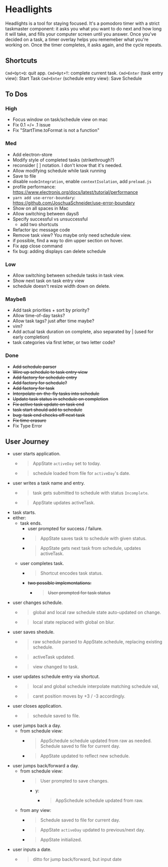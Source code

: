 # Headlights

Headlights is a tool for staying focused. It's a pomodoro timer with a strict taskmaster component: it asks you what you want to do next and how long it will take, and fills your computer screen until you answer. Once you've decided on a task, a timer overlay helps you rememeber what you're working on. Once the timer completes, it asks again, and the cycle repeats.

## Shortcuts

`Cmd+Opt+Q`: quit app.
`Cmd+Opt+T`: complete current task.
`Cmd+Enter` (task entry view): Start Task
`Cmd+Enter` (schedule entry view): Save Schedule

## To Dos

### High
- Focus window on task/schedule view on mac
- Fix 0.1 =/= .1 issue
- Fix "StartTime.toFormat is not a function"

### Med

- Add electron-store
- Modify style of completed tasks (strikethrough?)
- reconsider [ ] notation. I don't know that it's needed.
- Allow modifying schedule while task running
- Save to file
- disable `nodeIntegration`, enable `contextIsolation`, add `preload.js`
- profile performance: <https://www.electronjs.org/docs/latest/tutorial/performance>
- `yarn add use-error-boundary`: <https://github.com/JoschuaSchneider/use-error-boundary>
- Show on all spaces in Mac
- Allow switching between daysß
- Specify successful vs unsuccessful
  - add two shortcuts
- Refactor ipc message code
- Remove task view? You maybe only need schedule view.
- if possible, find a way to dim upper section on hover.
- Fix app close command
- fix bug: adding displays can delete schedule

### Low

- Allow switching between schedule tasks in task view.
- Show next task on task entry view
- schedule doesn't resize width down on delete.

### Maybeß

- Add task priorities + sort by priority?
- Allow time-of-day tasks?
- Allow task tags? just after time maybe?
- vim?
- Add actual task duration on complete, also separated by | (used for early completion)
- task categories via first letter, or two letter code?

### Done

- ~~Add schedule parser~~
- ~~Wire up schedule to task entry view~~
- ~~Add factory for schedule entry~~
- ~~Add factory for schedule?~~
- ~~Add factory for task~~
- ~~Interpolate on-the-fly tasks into schedule~~
- ~~Update task status in schedule on completion~~
- ~~Fix active task update on task end~~
- ~~task start should add to schedule~~
- ~~bug: task end checks off next task~~
- ~~Fix time erasure~~
- Fix Type Error

## User Journey

- user starts application.
  - > AppState `activeDay` set to today.
  - > schedule loaded from file for `activeDay`'s date.
- user writes a task name and entry.
  - > task gets submitted to schedule with status `Incomplete`.
  - > AppState updates activeTask.
- task starts.
- either:
  - task ends.
    - user prompted for success / failure.
    - > AppState saves task to schedule with given status.
    - > AppState gets next task from schedule, updates activeTask.
  - user completes task.
    - > Shortcut encodes task status.
    - ~~two possible implementations:~~
      - > ~~User prompted for task status~~
- user changes schedule.
  - > global and local raw schedule state auto-updated on change.
  - > local state replaced with global on blur.
- user saves shedule.
  - > raw schedule parsed to AppState.schedule, replacing existing schedule.
  - > activeTask updated.
  - > view changed to task.
- user updates schedule entry via shortcut.
  - > local and global schedule interpolate matching schedule val,
  - > caret position moves by +3 / -3 accordingly.
- user closes application.
  - > schedule saved to file.
- user jumps back a day.
  - from schedule view:
    - > AppSchedule schedule updated from raw as needed. Schedule saved to file for current day.
    - > AppState updated to reflect new schedule.
- user jumps back/forward a day.
  - from schedule view:
    - > User prompted to save changes.
      - y:
        - > AppSchedule schedule updated from raw.
  - from any view:
    - > Schedule saved to file for current day.
    - > AppState `activeDay` updated to previous/next day.
    - > AppState initialized.
- user inputs a date.
  - > ditto for jump back/forward, but input date
